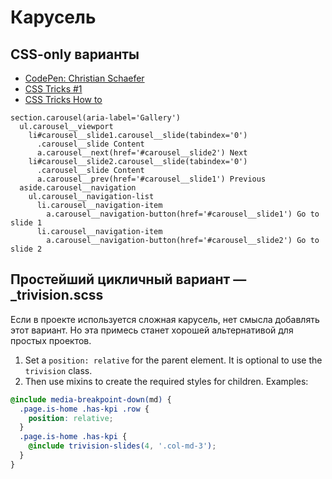 # Карусель

## CSS-only варианты

- [CodePen: Christian Schaefer](https://codepen.io/Schepp/pen/WNbQByE)
- [CSS Tricks #1](https://css-tricks.com/css-only-carousel/)
- [CSS Tricks How to](https://css-tricks.com/how-to-make-a-css-only-carousel/)

```pug
section.carousel(aria-label='Gallery')
  ul.carousel__viewport
    li#carousel__slide1.carousel__slide(tabindex='0')
      .carousel__slide Content
      a.carousel__next(href='#carousel__slide2') Next
    li#carousel__slide2.carousel__slide(tabindex='0')
      .carousel__slide Content
      a.carousel__prev(href='#carousel__slide1') Previous
  aside.carousel__navigation
    ul.carousel__navigation-list
      li.carousel__navigation-item
        a.carousel__navigation-button(href='#carousel__slide1') Go to slide 1
      li.carousel__navigation-item
        a.carousel__navigation-button(href='#carousel__slide2') Go to slide 2

```

## Простейший цикличный вариант — \_trivision.scss

Если в проекте используется сложная карусель, нет смысла добавлять этот вариант. Но эта примесь станет хорошей альтернативой для простых проектов.

1. Set a `position: relative` for the parent element. It is optional to use
   the `trivision` class.
2. Then use mixins to create the required styles for children. Examples:

```scss
@include media-breakpoint-down(md) {
  .page.is-home .has-kpi .row {
    position: relative;
  }
  .page.is-home .has-kpi {
    @include trivision-slides(4, '.col-md-3');
  }
}
```
